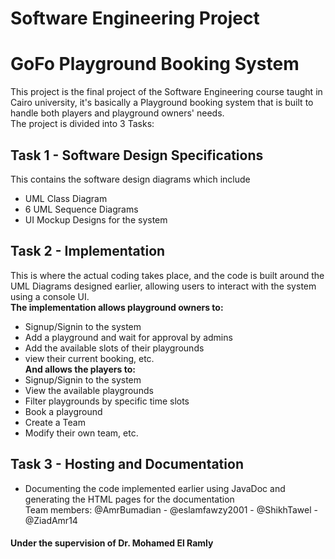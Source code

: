 # Software Engineering Project
# GoFo Playground Booking System
This project is the final project of the Software Engineering course taught in Cairo university, it's basically a
Playground booking system that is built to handle both players and playground owners' needs. \
The project is divided into 3 Tasks:
## Task 1 - Software Design Specifications
This contains the software design diagrams which include
- UML Class Diagram
- 6 UML Sequence Diagrams
- UI Mockup Designs for the system
## Task 2 - Implementation
This is where the actual coding takes place, and the code is built around the UML Diagrams designed earlier, allowing users to interact with the system using a console UI. \
**The implementation allows playground owners to:**
- Signup/Signin to the system
- Add a playground and wait for approval by admins
- Add the available slots of their playgrounds
- view their current booking, etc.
\
**And allows the players to:**
- Signup/Signin to the system
- View the available playgrounds
- Filter playgrounds by specific time slots
- Book a playground
- Create a Team
- Modify their own team, etc.
## Task 3 - Hosting and Documentation
- Documenting the code implemented earlier using JavaDoc and generating the HTML pages for the documentation
\
Team members: @AmrBumadian - @eslamfawzy2001 - @ShikhTawel - @ZiadAmr14

#### Under the supervision of Dr. Mohamed El Ramly